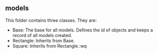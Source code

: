 ## models
This folder contains three classes. They are:
- Base: The base for all models. Defines the id of objects and keeps a record of all models created.
- Rectangle: Inherits from Base.
- Square: Inherits from Rectangle.:wq
